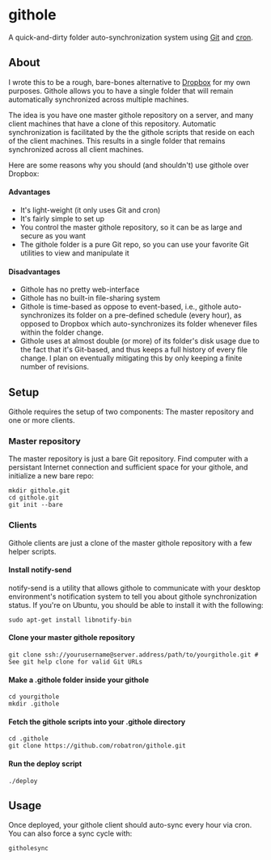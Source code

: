 # githole

A quick-and-dirty folder auto-synchronization system using [Git](http://en.wikipedia.org/wiki/Git_(software) ) and [cron](http://en.wikipedia.org/wiki/Cron).

## About

I wrote this to be a rough, bare-bones alternative to [Dropbox](http://www.dropbox.com/) for my own purposes. Githole allows you to have a single folder that will remain automatically synchronized across multiple machines.

The idea is you have one master githole repository on a server, and many client machines that have a clone of this repository. Automatic synchronization is facilitated by the the githole scripts that reside on each of the client machines. This results in a single folder that remains synchronized across all client machines.

Here are some reasons why you should (and shouldn't) use githole over Dropbox:

#### Advantages

 * It's light-weight (it only uses Git and cron)
 * It's fairly simple to set up
 * You control the master githole repository, so it can be as large and secure as you want
 * The githole folder is a pure Git repo, so you can use your favorite Git utilities to view and manipulate it

#### Disadvantages

 * Githole has no pretty web-interface
 * Githole has no built-in file-sharing system
 * Githole is time-based as oppose to event-based, i.e., githole auto-synchronizes its folder on a pre-defined schedule (every hour), as opposed to Dropbox which auto-synchronizes its folder whenever files within the folder change.
 * Githole uses at almost double (or more) of its folder's disk usage due to the fact that it's Git-based, and thus keeps a full history of every file change. I plan on eventually mitigating this by only keeping a finite number of revisions.

## Setup

Githole requires the setup of two components: The master repository and one or more clients.

### Master repository

The master repository is just a bare Git repository. Find computer with a persistant Internet connection and sufficient space for your githole, and initialize a new bare repo:

    mkdir githole.git
    cd githole.git
    git init --bare

### Clients

Githole clients are just a clone of the master githole repository with a few helper scripts. 

#### Install notify-send

notify-send is a utility that allows githole to communicate with your desktop environment's notification system to tell you about githole synchronization status. If you're on Ubuntu, you should be able to install it with the following:

    sudo apt-get install libnotify-bin

#### Clone your master githole repository

    git clone ssh://yourusername@server.address/path/to/yourgithole.git # See git help clone for valid Git URLs

#### Make a .githole folder inside your githole    

    cd yourgithole
    mkdir .githole

#### Fetch the githole scripts into your .githole directory

    cd .githole
    git clone https://github.com/robatron/githole.git

#### Run the deploy script

    ./deploy

## Usage

Once deployed, your githole client should auto-sync every hour via cron. You can also force a sync cycle with:

    githolesync